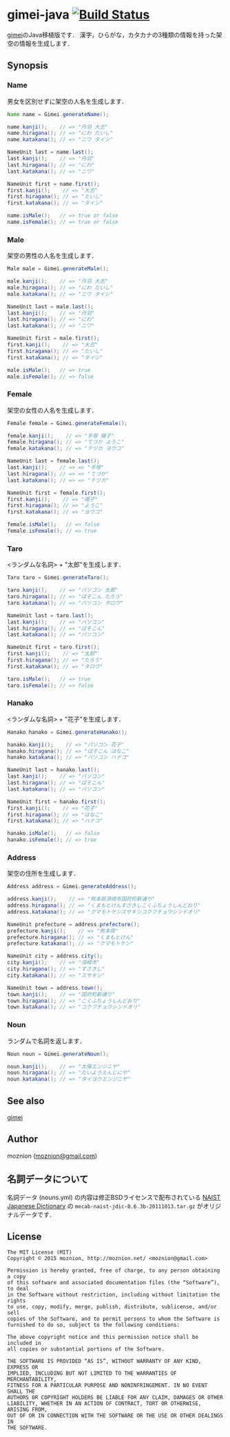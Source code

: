 gimei-java [![Build Status](https://travis-ci.org/moznion/gimei-java.svg)](https://travis-ci.org/moznion/gimei-java)
==========

[gimei](https://github.com/willnet/gimei)のJava移植版です．
漢字，ひらがな，カタカナの3種類の情報を持った架空の情報を生成します．

Synopsis
---

### Name

男女を区別せずに架空の人名を生成します．

```java
Name name = Gimei.generateName();

name.kanji();    // => "丹羽 大志"
name.hiragana(); // => "にわ たいし"
name.katakana(); // => "ニワ タイシ"

NameUnit last = name.last();
last.kanji();    // => "丹羽"
last.hiragana(); // => "にわ"
last.katakana(); // => "ニワ"

NameUnit first = name.first();
first.kanji();    // => "大志"
first.hiragana(); // => "たいし"
first.katakana(); // => "タイシ"

name.isMale();   // => true or false
name.isFemale(); // => true or false
```

### Male

架空の男性の人名を生成します．

```java
Male male = Gimei.generateMale();

male.kanji();    // => "丹羽 大志"
male.hiragana(); // => "にわ たいし"
male.katakana(); // => "ニワ タイシ"

NameUnit last = male.last();
last.kanji();    // => "丹羽"
last.hiragana(); // => "にわ"
last.katakana(); // => "ニワ"

NameUnit first = male.first();
first.kanji();    // => "大志"
first.hiragana(); // => "たいし"
first.katakana(); // => "タイシ"

male.isMale();   // => true
male.isFemale(); // => false
```

### Female

架空の女性の人名を生成します．

```java
Female female = Gimei.generateFemale();

female.kanji();    // => "手塚 陽子"
female.hiragana(); // => "てづか ようこ"
female.katakana(); // => "テヅカ ヨウコ"

NameUnit last = female.last();
last.kanji();    // => => "手塚"
last.hiragana(); // => => "てづか"
last.katakana(); // => => "テヅカ"

NameUnit first = female.first();
first.kanji();    // => "陽子"
first.hiragana(); // => "ようこ"
first.katakana(); // => "ヨウコ"

female.isMale();   // => false
female.isFemale(); // => true
```

### Taro

<ランダムな名詞> + "太郎"を生成します．

```java
Taro taro = Gimei.generateTaro();

taro.kanji();    // => "パソコン 太郎"
taro.hiragana(); // => "ぱそこん たろう"
taro.katakana(); // => "パソコン タロウ"

NameUnit last = taro.last();
last.kanji();    // => "パソコン"
last.hiragana(); // => "ぱそこん"
last.katakana(); // => "パソコン"

NameUnit first = taro.first();
first.kanji();    // => "太郎"
first.hiragana(); // => "たろう"
first.katakana(); // => "タロウ"

taro.isMale();   // => true
taro.isFemale(); // => false
```

### Hanako

<ランダムな名詞> + "花子"を生成します．

```java
Hanako hanako = Gimei.generateHanako();

hanako.kanji();    // => "パソコン 花子"
hanako.hiragana(); // => "ぱそこん はなこ"
hanako.katakana(); // => "パソコン ハナコ"

NameUnit last = hanako.last();
last.kanji();    // => "パソコン"
last.hiragana(); // => "ぱそこん"
last.katakana(); // => "パソコン"

NameUnit first = hanako.first();
first.kanji();    // => "花子"
first.hiragana(); // => "はなこ"
first.katakana(); // => "ハナコ"

hanako.isMale();   // => false
hanako.isFemale(); // => true
```

### Address

架空の住所を生成します．

```java
Address address = Gimei.generateAddress();

address.kanji();    // => "熊本県須崎市国府町新通り"
address.hiragana(); // => "くまもとけんすさきしこくふちょうしんどおり"
address.katakana(); // => "クマモトケンスサキシコクフチョウシンドオリ"

NameUnit prefecture = address.prefecture();
prefecture.kanji();    // => "熊本県"
prefecture.hiragana(); // => "くまもとけん"
prefecture.katakana(); // => "クマモトケン"

NameUnit city = address.city();
city.kanji();    // => "須崎市"
city.hiragana(); // => "すさきし"
city.katakana(); // => "スサキシ"

NameUnit town = address.town();
town.kanji();    // => "国府町新通り"
town.hiragana(); // => "こくふちょうしんどおり"
town.katakana(); // => "コクフチョウシンドオリ"
```

### Noun

ランダムで名詞を返します．

```java
Noun noun = Gimei.generateNoun();

noun.kanji();    // => "太陽エンジニヤ"
noun.hiragana(); // => "たいようえんじにや"
noun.katakana(); // => "タイヨウエンジニヤ"
```

See also
--

[gimei](https://github.com/willnet/gimei)

Author
--

moznion (<moznion@gmail.com>)

名詞データについて
--

名詞データ (nouns.yml) の内容は修正BSDライセンスで配布されている [NAIST Japanese Dictionary](http://osdn.jp/projects/naist-jdic/)
の `mecab-naist-jdic-0.6.3b-20111013.tar.gz` がオリジナルデータです．

License
--

```
The MIT License (MIT)
Copyright © 2015 moznion, http://moznion.net/ <moznion@gmail.com>

Permission is hereby granted, free of charge, to any person obtaining a copy
of this software and associated documentation files (the “Software”), to deal
in the Software without restriction, including without limitation the rights
to use, copy, modify, merge, publish, distribute, sublicense, and/or sell
copies of the Software, and to permit persons to whom the Software is
furnished to do so, subject to the following conditions:

The above copyright notice and this permission notice shall be included in
all copies or substantial portions of the Software.

THE SOFTWARE IS PROVIDED “AS IS”, WITHOUT WARRANTY OF ANY KIND, EXPRESS OR
IMPLIED, INCLUDING BUT NOT LIMITED TO THE WARRANTIES OF MERCHANTABILITY,
FITNESS FOR A PARTICULAR PURPOSE AND NONINFRINGEMENT. IN NO EVENT SHALL THE
AUTHORS OR COPYRIGHT HOLDERS BE LIABLE FOR ANY CLAIM, DAMAGES OR OTHER
LIABILITY, WHETHER IN AN ACTION OF CONTRACT, TORT OR OTHERWISE, ARISING FROM,
OUT OF OR IN CONNECTION WITH THE SOFTWARE OR THE USE OR OTHER DEALINGS IN
THE SOFTWARE.
```

